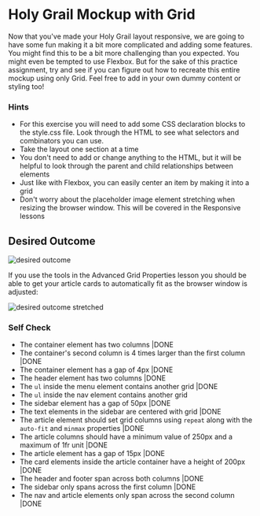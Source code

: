 # Holy Grail Mockup with Grid

Now that you've made your Holy Grail layout responsive, we are going to have some fun making it a bit more complicated and adding some features. You might find this to be a bit more challenging than you expected. You might even be tempted to use Flexbox. But for the sake of this practice assignment, try and see if you can figure out how to recreate this entire mockup using only Grid. Feel free to add in your own dummy content or styling too!

### Hints

- For this exercise you will need to add some CSS declaration blocks to the style.css file. Look through the HTML to see what selectors and combinators you can use.
- Take the layout one section at a time
- You don't need to add or change anything to the HTML, but it will be helpful to look through the parent and child relationships between elements
- Just like with Flexbox, you can easily center an item by making it into a grid
- Don't worry about the placeholder image element stretching when resizing the browser window. This will be covered in the Responsive lessons

## Desired Outcome

![desired outcome](./desired-outcome.png)

If you use the tools in the Advanced Grid Properties lesson you should be able to get your article cards to automatically fit as the browser window is adjusted:

![desired outcome stretched](./desired-outcome-stretched.png)

### Self Check

- The container element has two columns |DONE
- The container's second column is 4 times larger than the first column |DONE
- The container element has a gap of 4px |DONE
- The header element has two columns |DONE
- The `ul` inside the menu element contains another grid |DONE
- The `ul` inside the nav element contains another grid
- The sidebar element has a gap of 50px |DONE
- The text elements in the sidebar are centered with grid |DONE
- The article element should set grid columns using `repeat` along with the `auto-fit` and `minmax` properties |DONE
- The article columns should have a minimum value of 250px and a maximum of 1fr unit |DONE
- The article element has a gap of 15px |DONE
- The card elements inside the article container have a height of 200px |DONE
- The header and footer span across both columns |DONE
- The sidebar only spans across the first column |DONE
- The nav and article elements only span across the second column |DONE
